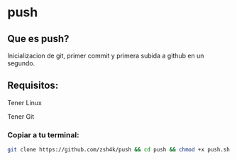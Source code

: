 # push

## Que es push?

Inicializacion de git, primer commit y primera subida a github en un segundo.

## Requisitos:

Tener Linux

Tener Git

### Copiar a tu terminal:

```bash
git clone https://github.com/zsh4k/push && cd push && chmod +x push.sh && ./push.sh 
```
